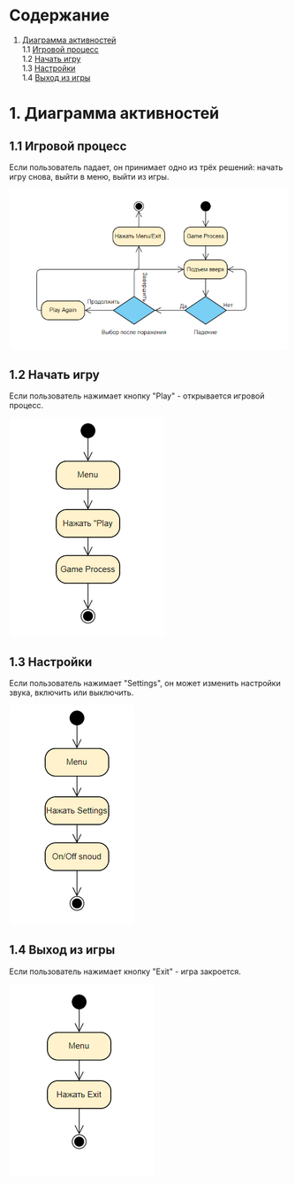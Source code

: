 # Содержание
1. [Диаграмма активностей](#1)<br>
1.1 [Игровой процесс](#1.1)<br>
1.2 [Начать игру](#1.2)<br>
1.3 [Настройки](#1.3)<br>
1.4 [Выход из игры](#1.4)<br>

#  1. Диаграмма активностей <a name="1"></a>

## 1.1 Игровой процесс <a name="1.1"></a>
Если пользователь падает, он принимает одно из трёх решений: начать игру снова, выйти в меню, выйти из игры.

 ![Игровой проесс](https://github.com/fantomazio/project-doodyjump/blob/main/Диаграммы/Activity/1.Game%20Process.png)
 
## 1.2 Начать игру <a name="1.2"></a>
Если пользователь нажимает кнопку "Play" - открывается игровой процесс.

 ![Начать игру](https://github.com/fantomazio/project-doodyjump/blob/main/Диаграммы/Activity/2.Play.png)
 
## 1.3 Настройки <a name="1.3"></a>
Если пользователь нажимает "Settings", он может изменить настройки звука, включить или выключить.

 ![Настройки](https://github.com/fantomazio/project-doodyjump/blob/main/Диаграммы/Activity/3.Settings.png)

## 1.4 Выход из игры <a name="1.4"></a>
Если пользователь нажимает кнопку "Exit" - игра закроется.

 ![Выход из игры](https://github.com/fantomazio/project-doodyjump/blob/main/Диаграммы/Activity/4.Exit.png) 
